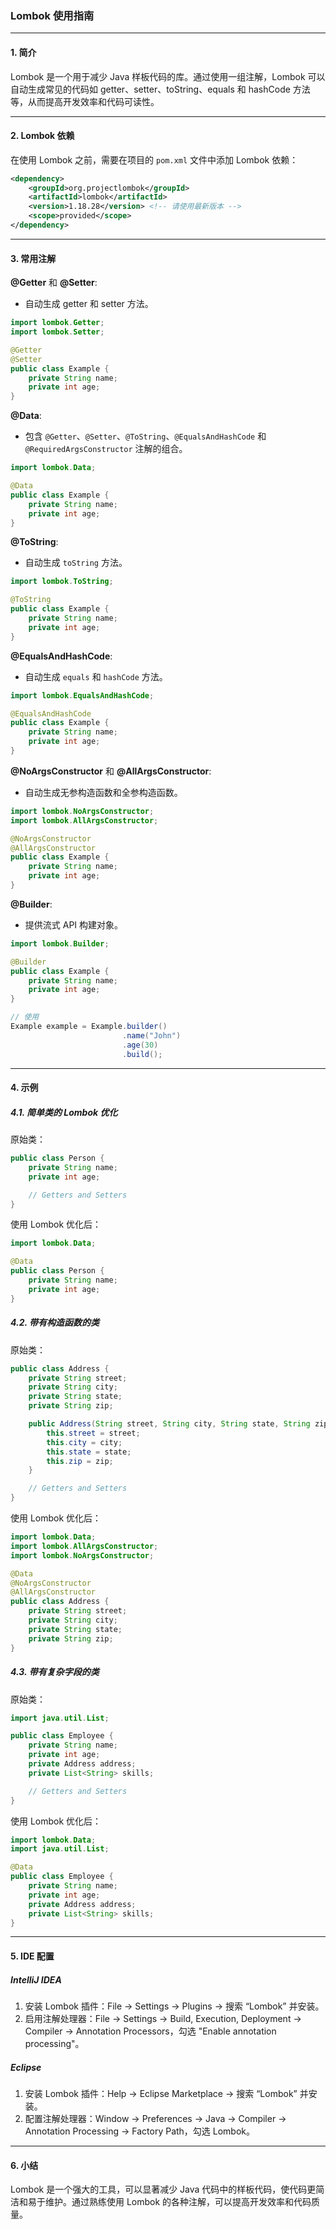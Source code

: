 ### Lombok 使用指南

---

#### 1. 简介

Lombok 是一个用于减少 Java 样板代码的库。通过使用一组注解，Lombok 可以自动生成常见的代码如 getter、setter、toString、equals 和 hashCode 方法等，从而提高开发效率和代码可读性。

---

#### 2. Lombok 依赖

在使用 Lombok 之前，需要在项目的 `pom.xml` 文件中添加 Lombok 依赖：

```xml
<dependency>
    <groupId>org.projectlombok</groupId>
    <artifactId>lombok</artifactId>
    <version>1.18.28</version> <!-- 请使用最新版本 -->
    <scope>provided</scope>
</dependency>
```

---

#### 3. 常用注解

**@Getter** 和 **@Setter**:
- 自动生成 getter 和 setter 方法。

```java
import lombok.Getter;
import lombok.Setter;

@Getter
@Setter
public class Example {
    private String name;
    private int age;
}
```

**@Data**:
- 包含 `@Getter`、`@Setter`、`@ToString`、`@EqualsAndHashCode` 和 `@RequiredArgsConstructor` 注解的组合。

```java
import lombok.Data;

@Data
public class Example {
    private String name;
    private int age;
}
```

**@ToString**:
- 自动生成 `toString` 方法。

```java
import lombok.ToString;

@ToString
public class Example {
    private String name;
    private int age;
}
```

**@EqualsAndHashCode**:
- 自动生成 `equals` 和 `hashCode` 方法。

```java
import lombok.EqualsAndHashCode;

@EqualsAndHashCode
public class Example {
    private String name;
    private int age;
}
```

**@NoArgsConstructor** 和 **@AllArgsConstructor**:
- 自动生成无参构造函数和全参构造函数。

```java
import lombok.NoArgsConstructor;
import lombok.AllArgsConstructor;

@NoArgsConstructor
@AllArgsConstructor
public class Example {
    private String name;
    private int age;
}
```

**@Builder**:
- 提供流式 API 构建对象。

```java
import lombok.Builder;

@Builder
public class Example {
    private String name;
    private int age;
}

// 使用
Example example = Example.builder()
                         .name("John")
                         .age(30)
                         .build();
```

---

#### 4. 示例

##### 4.1. 简单类的 Lombok 优化

原始类：

```java
public class Person {
    private String name;
    private int age;

    // Getters and Setters
}
```

使用 Lombok 优化后：

```java
import lombok.Data;

@Data
public class Person {
    private String name;
    private int age;
}
```

##### 4.2. 带有构造函数的类

原始类：

```java
public class Address {
    private String street;
    private String city;
    private String state;
    private String zip;

    public Address(String street, String city, String state, String zip) {
        this.street = street;
        this.city = city;
        this.state = state;
        this.zip = zip;
    }

    // Getters and Setters
}
```

使用 Lombok 优化后：

```java
import lombok.Data;
import lombok.AllArgsConstructor;
import lombok.NoArgsConstructor;

@Data
@NoArgsConstructor
@AllArgsConstructor
public class Address {
    private String street;
    private String city;
    private String state;
    private String zip;
}
```

##### 4.3. 带有复杂字段的类

原始类：

```java
import java.util.List;

public class Employee {
    private String name;
    private int age;
    private Address address;
    private List<String> skills;

    // Getters and Setters
}
```

使用 Lombok 优化后：

```java
import lombok.Data;
import java.util.List;

@Data
public class Employee {
    private String name;
    private int age;
    private Address address;
    private List<String> skills;
}
```

---

#### 5. IDE 配置

##### IntelliJ IDEA

1. 安装 Lombok 插件：File -> Settings -> Plugins -> 搜索 “Lombok” 并安装。
2. 启用注解处理器：File -> Settings -> Build, Execution, Deployment -> Compiler -> Annotation Processors，勾选 "Enable annotation processing"。

##### Eclipse

1. 安装 Lombok 插件：Help -> Eclipse Marketplace -> 搜索 “Lombok” 并安装。
2. 配置注解处理器：Window -> Preferences -> Java -> Compiler -> Annotation Processing -> Factory Path，勾选 Lombok。

---

#### 6. 小结

Lombok 是一个强大的工具，可以显著减少 Java 代码中的样板代码，使代码更简洁和易于维护。通过熟练使用 Lombok 的各种注解，可以提高开发效率和代码质量。